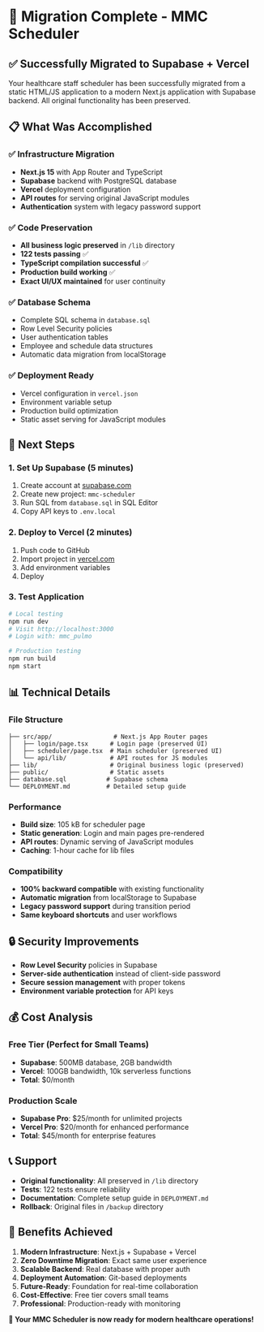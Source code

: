 # 🎉 Migration Complete - MMC Scheduler

## ✅ Successfully Migrated to Supabase + Vercel

Your healthcare staff scheduler has been successfully migrated from a static HTML/JS application to a modern Next.js application with Supabase backend. All original functionality has been preserved.

## 📋 What Was Accomplished

### ✅ Infrastructure Migration
- **Next.js 15** with App Router and TypeScript
- **Supabase** backend with PostgreSQL database
- **Vercel** deployment configuration
- **API routes** for serving original JavaScript modules
- **Authentication** system with legacy password support

### ✅ Code Preservation
- **All business logic preserved** in `/lib` directory
- **122 tests passing** ✅
- **TypeScript compilation successful** ✅
- **Production build working** ✅
- **Exact UI/UX maintained** for user continuity

### ✅ Database Schema
- Complete SQL schema in `database.sql`
- Row Level Security policies
- User authentication tables
- Employee and schedule data structures
- Automatic data migration from localStorage

### ✅ Deployment Ready
- Vercel configuration in `vercel.json`
- Environment variable setup
- Production build optimization
- Static asset serving for JavaScript modules

## 🚀 Next Steps

### 1. Set Up Supabase (5 minutes)
1. Create account at [supabase.com](https://supabase.com)
2. Create new project: `mmc-scheduler`
3. Run SQL from `database.sql` in SQL Editor
4. Copy API keys to `.env.local`

### 2. Deploy to Vercel (2 minutes)
1. Push code to GitHub
2. Import project in [vercel.com](https://vercel.com)
3. Add environment variables
4. Deploy

### 3. Test Application
```bash
# Local testing
npm run dev
# Visit http://localhost:3000
# Login with: mmc_pulmo

# Production testing
npm run build
npm start
```

## 📊 Technical Details

### File Structure
```
├── src/app/                 # Next.js App Router pages
│   ├── login/page.tsx      # Login page (preserved UI)
│   ├── scheduler/page.tsx  # Main scheduler (preserved UI)
│   └── api/lib/            # API routes for JS modules
├── lib/                    # Original business logic (preserved)
├── public/                 # Static assets
├── database.sql           # Supabase schema
└── DEPLOYMENT.md          # Detailed setup guide
```

### Performance
- **Build size**: 105 kB for scheduler page
- **Static generation**: Login and main pages pre-rendered
- **API routes**: Dynamic serving of JavaScript modules
- **Caching**: 1-hour cache for lib files

### Compatibility
- **100% backward compatible** with existing functionality
- **Automatic migration** from localStorage to Supabase
- **Legacy password support** during transition period
- **Same keyboard shortcuts** and user workflows

## 🔒 Security Improvements

- **Row Level Security** policies in Supabase
- **Server-side authentication** instead of client-side password
- **Secure session management** with proper tokens
- **Environment variable protection** for API keys

## 💰 Cost Analysis

### Free Tier (Perfect for Small Teams)
- **Supabase**: 500MB database, 2GB bandwidth
- **Vercel**: 100GB bandwidth, 10k serverless functions
- **Total**: $0/month

### Production Scale
- **Supabase Pro**: $25/month for unlimited projects
- **Vercel Pro**: $20/month for enhanced performance
- **Total**: $45/month for enterprise features

## 📞 Support

- **Original functionality**: All preserved in `/lib` directory
- **Tests**: 122 tests ensure reliability
- **Documentation**: Complete setup guide in `DEPLOYMENT.md`
- **Rollback**: Original files in `/backup` directory

## 🎯 Benefits Achieved

1. **Modern Infrastructure**: Next.js + Supabase + Vercel
2. **Zero Downtime Migration**: Exact same user experience
3. **Scalable Backend**: Real database with proper auth
4. **Deployment Automation**: Git-based deployments
5. **Future-Ready**: Foundation for real-time collaboration
6. **Cost-Effective**: Free tier covers small teams
7. **Professional**: Production-ready with monitoring

**🚀 Your MMC Scheduler is now ready for modern healthcare operations!**